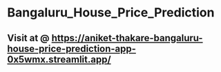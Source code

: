 # Bangaluru_House_Price_Prediction


## Visit at @ https://aniket-thakare-bangaluru-house-price-prediction-app-0x5wmx.streamlit.app/
